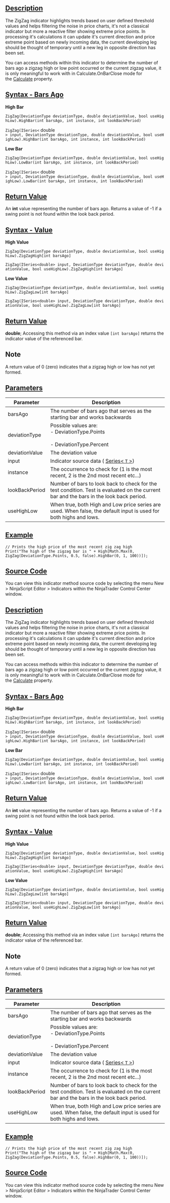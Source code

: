 ## [Description](https://developer.ninjatrader.com/docs/desktop/zigzag\#description)

The ZigZag indicator highlights trends based on user defined threshold values and helps filtering the noise in price charts, it's not a classical indicator but more a reactive filter showing extreme price points. In processing it's calculations it can update it's current direction and price extreme point based on newly incoming data, the current developing leg should be thought of temporary until a new leg in opposite direction has been set.

You can access methods within this indicator to determine the number of bars ago a zigzag high or low point occurred or the current zigzag value, it is only meaningful to work with in Calculate.OnBarClose mode for the [Calculate](https://developer.ninjatrader.com/docs/desktop/calculate) property.

## [Syntax - Bars Ago](https://developer.ninjatrader.com/docs/desktop/zigzag\#syntax---bars-ago)

**High Bar**

`ZigZag(DeviationType deviationType, double deviationValue, bool useHighLow).HighBar(int barsAgo, int instance, int lookBackPeriod)`

`ZigZag(ISeries<` double `> input, DeviationType deviationType, double deviationValue, bool useHighLow).HighBar(int barsAgo, int instance, int lookBackPeriod)`

**Low Bar**

`ZigZag(DeviationType deviationType, double deviationValue, bool useHighLow).LowBar(int barsAgo, int instance, int lookBackPeriod)`

`ZigZag(ISeries<` double `> input, DeviationType deviationType, double deviationValue, bool useHighLow).LowBar(int barsAgo, int instance, int lookBackPeriod)`

## [Return Value](https://developer.ninjatrader.com/docs/desktop/zigzag\#return-value)

An **int** value representing the number of bars ago. Returns a value of -1 if a swing point is not found within the look back period.

## [Syntax - Value](https://developer.ninjatrader.com/docs/desktop/zigzag\#syntax---value)

**High Value**

`ZigZag(DeviationType deviationType, double deviationValue, bool useHighLow).ZigZagHigh[int barsAgo]`

`ZigZag(ISeries<double> input, DeviationType deviationType, double deviationValue, bool useHighLow).ZigZagHigh[int barsAgo]`

**Low Value**

`ZigZag(DeviationType deviationType, double deviationValue, bool useHighLow).ZigZagLow[int barsAgo]`

`ZigZag(ISeries<double> input, DeviationType deviationType, double deviationValue, bool useHighLow).ZigZagLow[int barsAgo]`

## [Return Value](https://developer.ninjatrader.com/docs/desktop/zigzag\#return-value)

**double**; Accessing this method via an index value `[int barsAgo]` returns the indicator value of the referenced bar.

## Note

A return value of 0 (zero) indicates that a zigzag high or low has not yet formed.

## [Parameters](https://developer.ninjatrader.com/docs/desktop/zigzag\#parameters)

| Parameter | Description |
| --- | --- |
| barsAgo | The number of bars ago that serves as the starting bar and works backwards |
| deviationType | Possible values are:<br>- DeviationType.Points<br>  <br>- DeviationType.Percent |
| deviationValue | The deviation value |
| input | Indicator source data ( [Series< `T` >](https://developer.ninjatrader.com/docs/desktop/seriest)) |
| instance | The occurrence to check for (1 is the most recent, 2 is the 2nd most recent etc...) |
| lookBackPeriod | Number of bars to look back to check for the test condition. Test is evaluated on the current bar and the bars in the look back period. |
| useHighLow | When true, both High and Low price series are used. When false, the default input is used for both highs and lows. |

## [Example](https://developer.ninjatrader.com/docs/desktop/zigzag\#example)

```jsx-150469391 csharp
// Prints the high price of the most recent zig zag high
Print("The high of the zigzag bar is " + High[Math.Max(0, ZigZag(DeviationType.Points, 0.5, false).HighBar(0, 1, 100))]);

```

## [Source Code](https://developer.ninjatrader.com/docs/desktop/zigzag\#source-code)

You can view this indicator method source code by selecting the menu New > NinjaScript Editor > Indicators within the NinjaTrader Control Center window.

## [Description](https://developer.ninjatrader.com/docs/desktop/zigzag\#description)

The ZigZag indicator highlights trends based on user defined threshold values and helps filtering the noise in price charts, it's not a classical indicator but more a reactive filter showing extreme price points. In processing it's calculations it can update it's current direction and price extreme point based on newly incoming data, the current developing leg should be thought of temporary until a new leg in opposite direction has been set.

You can access methods within this indicator to determine the number of bars ago a zigzag high or low point occurred or the current zigzag value, it is only meaningful to work with in Calculate.OnBarClose mode for the [Calculate](https://developer.ninjatrader.com/docs/desktop/calculate) property.

## [Syntax - Bars Ago](https://developer.ninjatrader.com/docs/desktop/zigzag\#syntax---bars-ago)

**High Bar**

`ZigZag(DeviationType deviationType, double deviationValue, bool useHighLow).HighBar(int barsAgo, int instance, int lookBackPeriod)`

`ZigZag(ISeries<` double `> input, DeviationType deviationType, double deviationValue, bool useHighLow).HighBar(int barsAgo, int instance, int lookBackPeriod)`

**Low Bar**

`ZigZag(DeviationType deviationType, double deviationValue, bool useHighLow).LowBar(int barsAgo, int instance, int lookBackPeriod)`

`ZigZag(ISeries<` double `> input, DeviationType deviationType, double deviationValue, bool useHighLow).LowBar(int barsAgo, int instance, int lookBackPeriod)`

## [Return Value](https://developer.ninjatrader.com/docs/desktop/zigzag\#return-value)

An **int** value representing the number of bars ago. Returns a value of -1 if a swing point is not found within the look back period.

## [Syntax - Value](https://developer.ninjatrader.com/docs/desktop/zigzag\#syntax---value)

**High Value**

`ZigZag(DeviationType deviationType, double deviationValue, bool useHighLow).ZigZagHigh[int barsAgo]`

`ZigZag(ISeries<double> input, DeviationType deviationType, double deviationValue, bool useHighLow).ZigZagHigh[int barsAgo]`

**Low Value**

`ZigZag(DeviationType deviationType, double deviationValue, bool useHighLow).ZigZagLow[int barsAgo]`

`ZigZag(ISeries<double> input, DeviationType deviationType, double deviationValue, bool useHighLow).ZigZagLow[int barsAgo]`

## [Return Value](https://developer.ninjatrader.com/docs/desktop/zigzag\#return-value)

**double**; Accessing this method via an index value `[int barsAgo]` returns the indicator value of the referenced bar.

## Note

A return value of 0 (zero) indicates that a zigzag high or low has not yet formed.

## [Parameters](https://developer.ninjatrader.com/docs/desktop/zigzag\#parameters)

| Parameter | Description |
| --- | --- |
| barsAgo | The number of bars ago that serves as the starting bar and works backwards |
| deviationType | Possible values are:<br>- DeviationType.Points<br>  <br>- DeviationType.Percent |
| deviationValue | The deviation value |
| input | Indicator source data ( [Series< `T` >](https://developer.ninjatrader.com/docs/desktop/seriest)) |
| instance | The occurrence to check for (1 is the most recent, 2 is the 2nd most recent etc...) |
| lookBackPeriod | Number of bars to look back to check for the test condition. Test is evaluated on the current bar and the bars in the look back period. |
| useHighLow | When true, both High and Low price series are used. When false, the default input is used for both highs and lows. |

## [Example](https://developer.ninjatrader.com/docs/desktop/zigzag\#example)

```jsx-150469391 csharp
// Prints the high price of the most recent zig zag high
Print("The high of the zigzag bar is " + High[Math.Max(0, ZigZag(DeviationType.Points, 0.5, false).HighBar(0, 1, 100))]);

```

## [Source Code](https://developer.ninjatrader.com/docs/desktop/zigzag\#source-code)

You can view this indicator method source code by selecting the menu New > NinjaScript Editor > Indicators within the NinjaTrader Control Center window.